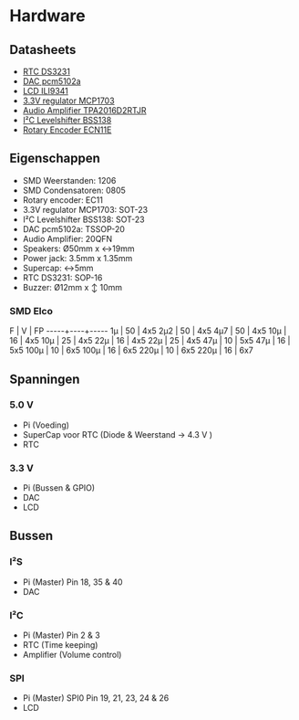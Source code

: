 Hardware
========

Datasheets
----------

- [RTC DS3231](DS3231.pdf)
- [DAC pcm5102a](pcm5102a.pdf)
- [LCD ILI9341](ILI9341.pdf)
- [3.3V regulator MCP1703](22049f.pdf)
- [Audio Amplifier TPA2016D2RTJR](slos524d-122167.pdf)
- [I²C Levelshifter BSS138](AN10441.pdf)
- [Rotary Encoder ECN11E](ECN11.pdf)

Eigenschappen
-------------

- SMD Weerstanden: 1206
- SMD Condensatoren: 0805
- Rotary encoder: EC11
- 3.3V regulator MCP1703: SOT-23
- I²C Levelshifter BSS138: SOT-23
- DAC pcm5102a: TSSOP-20
- Audio Amplifier: 20QFN
- Speakers: Ø50mm x ↔19mm
- Power jack: 3.5mm x 1.35mm
- Supercap: ↔5mm
- RTC DS3231: SOP-16
- Buzzer: Ø12mm x ↕ 10mm

### SMD Elco
F    | V  | FP
-----+----+-----
1µ   | 50 | 4x5
2µ2  | 50 | 4x5
4µ7  | 50 | 4x5
10µ  | 16 | 4x5
10µ  | 25 | 4x5
22µ  | 16 | 4x5
22µ  | 25 | 4x5
47µ  | 10 | 5x5
47µ  | 16 | 5x5
100µ | 10 | 6x5
100µ | 16 | 6x5
220µ | 10 | 6x5
220µ | 16 | 6x7

Spanningen
----------

### 5.0 V
- Pi (Voeding)
- SuperCap voor RTC (Diode & Weerstand -> 4.3 V )
- RTC

### 3.3 V
- Pi (Bussen & GPIO)
- DAC
- LCD

Bussen
------
### I²S
- Pi (Master) Pin 18, 35 & 40
- DAC

### I²C
- Pi (Master) Pin 2 & 3
- RTC (Time keeping)
- Amplifier (Volume control)

### SPI
- Pi (Master) SPI0 Pin 19, 21, 23, 24 & 26
- LCD

